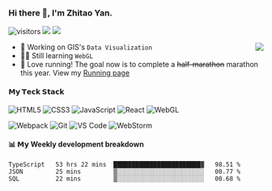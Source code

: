 ### Hi there 👋, I'm Zhitao Yan.
![visitors](https://visitor-badge.glitch.me/badge?page_id=gooin.gooin)
[![](https://img.shields.io/badge/-Telegram-%2326A5E4?style=flat-square&logo=telegram&logoColor=ffffff)](https://t.me/goooinn)
[![](https://img.shields.io/website?color=0ab9e6&style=flat-square&up_message=blog.gooin.win&down_message=blog.gooin.win&url=https%3A%2F%2Fblog.gooin.win)](https://blog.gooin.win)


<img align="right" src="https://github-readme-stats.vercel.app/api?username=gooin&show_icons=true&icon_color=805AD5&text_color=000&bg_color=ffffff&hide_title=true" />


- 🔭 Working on GIS's `Data Visualization`
- 👨‍💻 Still learning `WebGL`
- 🏃 Love running! The goal now is to complete a ~~half-marathon~~ marathon this year. View my [Running page](https://run.gooin.win/)

#### 𝗠𝘆 𝗧𝗲𝗰𝗸 𝗦𝘁𝗮𝗰𝗸

![HTML5](https://img.shields.io/badge/-HTML5-%23E44D27?style=flat-square&logo=html5&logoColor=ffffff)
![CSS3](https://img.shields.io/badge/-CSS3-%231572B6?style=flat-square&logo=css3)
![JavaScript](https://img.shields.io/badge/-JavaScript-%23F7DF1C?style=flat-square&logo=javascript&logoColor=000000&labelColor=%23F7DF1C&color=%23FFCE5A)
![React](https://img.shields.io/badge/-React-%23282C34?style=flat-square&logo=react)
![WebGL](https://img.shields.io/badge/-WebGL-%23990000?style=flat-square&logo=webgl&logoColor=ffffff)


![Webpack](https://img.shields.io/badge/-Webpack-%232C3A42?style=flat-square&logo=webpack)
![Git](https://img.shields.io/badge/-Git-%23F05032?style=flat-square&logo=git&logoColor=%23ffffff)
![VS Code](https://img.shields.io/badge/-VSCode-%23007ACC?style=flat-square&logo=visual-studio-code)
![WebStorm](https://img.shields.io/badge/-WebStrom-%23000000?style=flat-square&logo=webstorm&logoColor=ffffff)


####  📊 𝗠𝘆 Weekly development breakdown
<!--START_SECTION:waka-->
```text
TypeScript   53 hrs 22 mins  ████████████████████████▓   98.51 % 
JSON         25 mins         ▒░░░░░░░░░░░░░░░░░░░░░░░░   00.77 % 
SQL          22 mins         ▒░░░░░░░░░░░░░░░░░░░░░░░░   00.68 % 
```
<!--END_SECTION:waka-->
